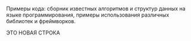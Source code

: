 Примеры кода: сборник известных алгоритмов и структур данных на
 языке программирования, примеры использования различных
 библиотек и фреймворков.

ЭТО НОВАЯ СТРОКА 
